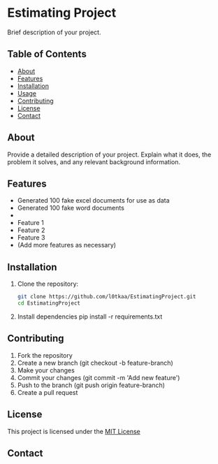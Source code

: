 # Estimating Project

Brief description of your project.

## Table of Contents

- [About](#about)
- [Features](#features)
- [Installation](#installation)
- [Usage](#usage)
- [Contributing](#contributing)
- [License](#license)
- [Contact](#contact)

## About

Provide a detailed description of your project. Explain what it does, the problem it solves, and any relevant background information.

## Features

- Generated 100 fake excel documents for use as data
- Generated 100 fake word documents
- 
- Feature 1
- Feature 2
- Feature 3
- (Add more features as necessary)

## Installation

1. Clone the repository:
   ```bash
   git clone https://github.com/l0tkaa/EstimatingProject.git
   cd EstimatingProject

2. Install dependencies
pip install -r requirements.txt

## Contributing
1. Fork the repository
2. Create a new branch (git checkout -b feature-branch)
3. Make your changes
4. Commit your changes (git commit -m 'Add new feature')
5. Push to the branch (git push origin feature-branch)
6. Create a pull request

## License
This project is licensed under the [MIT License](EstimatingProject/LICENSE.txt)

## Contact



